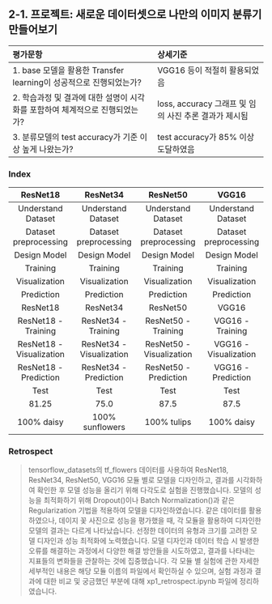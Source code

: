 ## 2-1. 프로젝트: 새로운 데이터셋으로 나만의 이미지 분류기 만들어보기

| 평가문항  | 상세기준 | 
| :--- | :--- | 
| 1. base 모델을 활용한 Transfer learning이 성공적으로 진행되었는가? | VGG16 등이 적절히 활용되었음 | 
| 2. 학습과정 및 결과에 대한 설명이 시각화를 포함하여 체계적으로 진행되었는가? | loss, accuracy 그래프 및 임의 사진 추론 결과가 제시됨 |   
| 3. 분류모델의 test accuracy가 기준 이상 높게 나왔는가? | test accuracy가 85% 이상 도달하였음 | 

### Index

| **ResNet18** | **ResNet34** | **ResNet50** | **VGG16** | 
| :---: | :---: | :---: | :---: | 
| Understand Dataset | Understand Dataset | Understand Dataset | Understand Dataset | 
| Dataset preprocessing | Dataset preprocessing | Dataset preprocessing | Dataset preprocessing |
| Design Model | Design Model | Design Model | Design Model |
| Training | Training | Training | Training |
| Visualization | Visualization | Visualization | Visualization |
| Prediction | Prediction | Prediction | Prediction |
| ResNet18 | ResNet34 | ResNet50 | VGG16 |
| ResNet18  - Training | ResNet34  - Training | ResNet50  - Training | VGG16  - Training |
| ResNet18  - Visualization | ResNet34  - Visualization | ResNet50  - Visualization | VGG16  - Visualization |
| ResNet18  - Prediction | ResNet34  - Prediction | ResNet50  - Prediction | VGG16  - Prediction |
| Test | Test | Test | Test |
| 81.25 | 75.0 | 87.5 | 87.5 |
| 100% daisy | 100% sunflowers | 100% tulips | 100% daisy |

### Retrospect

>tensorflow_datasets의 tf_flowers 데이터를 사용하여 ResNet18, ResNet34, ResNet50, VGG16 모듈 별로 모델을 디자인하고, 결과를 시각화하여 확인한 후 모델 성능을 올리기 위해 다각도로 실험을 진행했습니다. 모델의 성능을 최적화하기 위해 Dropout()이나 Batch Normalization()과 같은 Regularization 기법을 적용하여 모델을 디자인하였습니다. 같은 데이터를 활용하였으나, 데이지 꽃 사진으로 성능을 평가했을 때, 각 모듈을 활용하여 디자인한 모델의 결과는 다르게 나타났습니다. 선정한 데이터의 유형과 크기를 고려한 모델 디자인과 성능 최적화에 노력했습니다. 모델 디자인과 데이터 학습 시 발생한 오류를 해결하는 과정에서 다양한 해결 방안들을 시도하였고, 결과를 나타내는 지표들의 변화들을 관찰하는 것에 집중했습니다. 각 모듈 별 실험에 관한 자세한 세부적인 내용은 해당 모듈 이름의 파일에서 확인하실 수 있으며, 실험 과정과 결과에 대한 비교 및 궁금했던 부분에 대해 xp1_retrospect.ipynb 파일에 정리하였습니다.